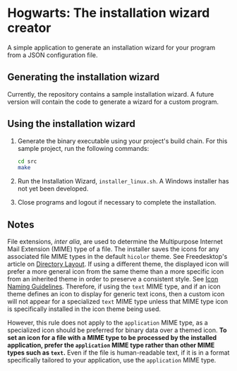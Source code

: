 # Hogwarts: The installation wizard creator

A simple application to generate an installation wizard for your program from a JSON configuration file.

## Generating the installation wizard

Currently, the repository contains a sample installation wizard. A future version will contain the code to generate a wizard for a custom program.

## Using the installation wizard

1. Generate the binary executable using your project's build chain. For this sample project, run the following commands:

   ```bash
   cd src
   make
   ```

2. Run the Installation Wizard, `installer_linux.sh`. A Windows installer has not yet been developed.
3. Close programs and logout if necessary to complete the installation.

## Notes

File extensions, *inter alia*, are used to determine the Multipurpose Internet Mail Extension (MIME) type of a file. The installer saves the icons for any associated file MIME types in the default `hicolor` theme. See Freedesktop's article on [Directory Layout](https://specifications.freedesktop.org/icon-theme-spec/latest/ar01s03.html). If using a different theme, the displayed icon will prefer a more general icon from the same theme than a more specific icon from an inherited theme in order to preserve a consistent style. See [Icon Naming Guidelines](https://specifications.freedesktop.org/icon-naming-spec/latest/ar01s03.html). Therefore, if using the `text` MIME type, and if an icon theme defines an icon to display for generic text icons, then a custom icon will not appear for a specialized `text` MIME type unless that MIME type icon is specifically installed in the icon theme being used.

However, this rule does not apply to the `application` MIME type, as a specialized icon should be preferred for binary data over a themed icon. **To set an icon for a file with a MIME type to be processed by the installed application, prefer the `application` MIME type rather than other MIME types such as `text`.**  Even if the file is human-readable text, if it is in a format specifically tailored to your application, use the `application` MIME type.